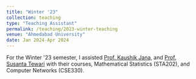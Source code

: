 ```yaml
---
title: "Winter '23"
collection: teaching
type: "Teaching Assistant"
permalink: /teaching/2023-winter-teaching
venue: "Ahmedabad University"
date: Jan 2024-Apr 2024
---
```

For the Winter '23 semester, I assisted [Prof. Kaushik Jana](https://ahduni.edu.in/academics/schools-centres/school-of-arts-and-sciences/faculty/kaushik-jana/), and [Prof. Susanta Tewari](https://ahduni.edu.in/academics/schools-centres/school-of-arts-and-sciences/faculty/susanta-tewari/) with their courses, Mathematical Statistics (STA202), and Computer Networks (CSE330).

